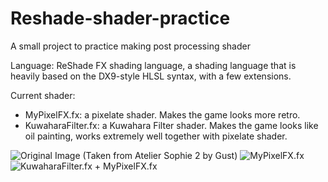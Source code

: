 # Reshade-shader-practice
A small project to practice making post processing shader

Language: ReShade FX shading language, a shading language that is heavily based on the DX9-style HLSL syntax, with a few extensions. 

Current shader:
 - MyPixelFX.fx: a pixelate shader. Makes the game looks more retro.
 - KuwaharaFilter.fx: a Kuwahara Filter shader. Makes the game looks like oil painting, works extremely well together with pixelate shader.

![Original Image (Taken from Atelier Sophie 2 by Gust)](https://github.com/user-attachments/assets/41e0df3d-8562-4f9f-9508-277701ea0e3e)
![MyPixelFX.fx](https://github.com/user-attachments/assets/ae1518f7-29a5-412e-8a05-521c20bffd26)
![KuwaharaFilter.fx + MyPixelFX.fx](https://github.com/user-attachments/assets/38b6d728-c846-419b-8a80-cd0bde61a63b)


